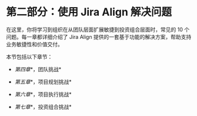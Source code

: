 # 第二部分：使用 Jira Align 解决问题

在这里，你将学习到组织在从团队层面扩展敏捷到投资组合层面时，常见的 10 个问题。每一章都详细介绍了 Jira Align 提供的一套基于功能的解决方案，帮助支持业务敏捷性和价值交付。

本节包括以下章节：

+   *第四章**，团队挑战*

+   *第五章**，项目规划挑战*

+   *第六章**，项目执行挑战*

+   *第七章**，投资组合挑战*
